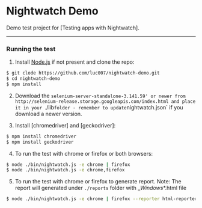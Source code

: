 # Nightwatch Demo

Demo test project for [Testing apps with Nightwatch].

***

### Running the test

1) Install [Node.js](http://nodejs.org) if not present and clone the repo:
```sh
$ git clode https://github.com/luc007/nightwatch-demo.git
$ cd nightwatch-demo
$ npm install
```

2) Download the `selenium-server-standalone-3.141.59' or newer from http://selenium-release.storage.googleapis.com/index.html and place it in your `./lib` folder - remember to update `nightwatch.json` if you download a newer version.

3) Install [chromedriver] and [geckodriver]:
```sh
$ npm install chromedriver
$ npm install geckodriver
```

4) To run the test with chrome or firefox or both browsers:
```sh
$ node ./bin/nightwatch.js -e chrome | firefox
$ node ./bin/nightwatch.js -e chrome,firefox
```

5) To run the test with chrome or firefox to generate report.
Note: The report will generated under `./reports` folder with <browser name>_<version>_Windows_*.html file
```sh
$ node ./bin/nightwatch.js -e chrome | firefox --reporter html-reporter.js
```
